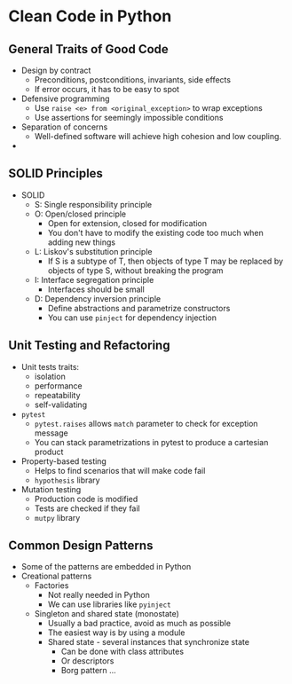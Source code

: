 # Clean Code in Python

## General Traits of Good Code
* Design by contract
  * Preconditions, postconditions, invariants, side effects
  * If error occurs, it has to be easy to spot
* Defensive programming
  * Use `raise <e> from <original_exception>` to wrap exceptions
  * Use assertions for seemingly impossible conditions 
* Separation of concerns
  * Well-defined software will achieve high cohesion and low coupling.
* 

## SOLID Principles
* SOLID
  * S: Single responsibility principle
  * O: Open/closed principle
    * Open for extension, closed for modification
    * You don't have to modify the existing code too much when adding new things
  * L: Liskov's substitution principle
    * If S is a subtype of T, then objects of type T may be replaced by objects of type S, without breaking the program
  * I: Interface segregation principle
    * Interfaces should be small
  * D: Dependency inversion principle
    * Define abstractions and parametrize constructors
    * You can use `pinject` for dependency injection

## Unit Testing and Refactoring
* Unit tests traits:
  * isolation
  * performance
  * repeatability
  * self-validating
* `pytest`
  * `pytest.raises` allows `match` parameter to check for exception message
  * You can stack parametrizations in pytest to produce a cartesian product
* Property-based testing
  * Helps to find scenarios that will make code fail
  * `hypothesis` library
* Mutation testing
  * Production code is modified
  * Tests are checked if they fail
  * `mutpy` library

## Common Design Patterns
* Some of the patterns are embedded in Python
* Creational patterns
  * Factories
    * Not really needed in Python
    * We can use libraries like `pyinject`
  * Singleton and shared state (monostate)
    * Usually a bad practice, avoid as much as possible
    * The easiest way is by using a module
    * Shared state - several instances that synchronize state
      * Can be done with class attributes
      * Or descriptors
      * Borg pattern ...
